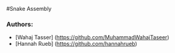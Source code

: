 #Snake Assembly

### Authors:
- [Wahaj Tasser] (https://github.com/MuhammadWahajTaseer)
- [Hannah Rueb] (https://github.com/hannahrueb)
